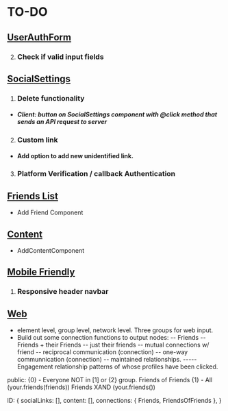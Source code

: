 # TO-DO

## <u><b>UserAuthForm </b></u>

2. ### Check if valid input fields

## <u><b> SocialSettings </b></u>

1. ### Delete functionality

- ##### Client: button on SocialSettings component with @click method that sends an API request to server

2. ### Custom link

- #### Add option to add new unidentified link.

3. ### Platform Verification / callback Authentication

## <u><b> Friends List </b></u>

- Add Friend Component

## <u><b> Content </b></u>
- AddContentComponent

## <u><b> Mobile Friendly </b></u>
1. ### Responsive header navbar

## <u><b> Web </b></u>

- element level, group level, network level. Three groups for web input.
- Build out some connection functions to output nodes:
  -- Friends
  -- Friends + their Friends
  -- just their friends
  -- mutual connections w/ friend
  -- reciprocal communication (connection)
  -- one-way communnication (connection)
  -- maintained relationships.
  ----- Engagement relationship patterns of whose profiles have been clicked.

public: {0} - Everyone NOT in [1] or {2} group.
Friends of Friends {1} - All (your.friends(friends)) Friends XAND (your.friends())

ID: {
socialLinks: [],
content: [],
connections: {
Friends,
FriendsOfFriends
},
}
